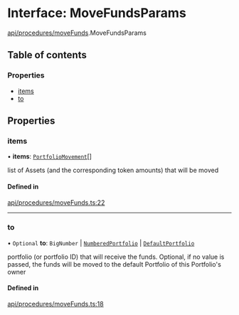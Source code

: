 # Interface: MoveFundsParams

[api/procedures/moveFunds](../wiki/api.procedures.moveFunds).MoveFundsParams

## Table of contents

### Properties

- [items](../wiki/api.procedures.moveFunds.MoveFundsParams#items)
- [to](../wiki/api.procedures.moveFunds.MoveFundsParams#to)

## Properties

### items

• **items**: [`PortfolioMovement`](../wiki/types.PortfolioMovement)[]

list of Assets (and the corresponding token amounts) that will be moved

#### Defined in

[api/procedures/moveFunds.ts:22](https://github.com/PolymathNetwork/polymesh-sdk/blob/31dfa0dc/src/api/procedures/moveFunds.ts#L22)

___

### to

• `Optional` **to**: `BigNumber` \| [`NumberedPortfolio`](../wiki/api.entities.NumberedPortfolio.NumberedPortfolio) \| [`DefaultPortfolio`](../wiki/api.entities.DefaultPortfolio.DefaultPortfolio)

portfolio (or portfolio ID) that will receive the funds. Optional, if no value is passed, the funds will be moved to the default Portfolio of this Portfolio's owner

#### Defined in

[api/procedures/moveFunds.ts:18](https://github.com/PolymathNetwork/polymesh-sdk/blob/31dfa0dc/src/api/procedures/moveFunds.ts#L18)
